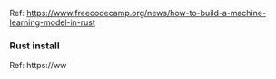 Ref: https://www.freecodecamp.org/news/how-to-build-a-machine-learning-model-in-rust

### Rust install
Ref: https://ww